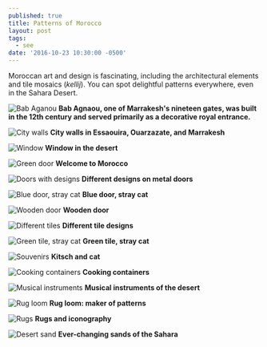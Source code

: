 ```yaml
---
published: true
title: Patterns of Morocco
layout: post
tags:
  - see
date: '2016-10-23 10:30:00 -0500'
---
```

Moroccan art and design is fascinating, including the architectural elements and tile mosaics (_kellij_). You can spot delightful patterns everywhere, even in the Sahara Desert.

<!--more-->

![Bab Aganou]({{site.baseurl}}/images/2016/10/23-patterns-of-morocco/bab-agnaou.jpg)
__Bab Agnaou, one of Marrakesh's nineteen gates, was built in the 12th century and served primarily as a decorative royal entrance.__

![City walls]({{site.baseurl}}/images/2016/10/23-patterns-of-morocco/walls.jpg)
__City walls in Essaouira, Ouarzazate, and Marrakesh__

![Window]({{site.baseurl}}/images/2016/10/23-patterns-of-morocco/window.jpg)
__Window in the desert__

![Green door]({{site.baseurl}}/images/2016/10/23-patterns-of-morocco/welcome.jpg)
__Welcome to Morocco__

![Doors with designs]({{site.baseurl}}/images/2016/10/23-patterns-of-morocco/doors.jpg)
__Different designs on metal doors__

![Blue door, stray cat]({{site.baseurl}}/images/2016/10/23-patterns-of-morocco/door-cat.jpg)
__Blue door, stray cat__

![Wooden door]({{site.baseurl}}/images/2016/10/23-patterns-of-morocco/door-wooden.jpg)
__Wooden door__

![Different tiles]({{site.baseurl}}/images/2016/10/23-patterns-of-morocco/tiles.jpg)
__Different tile designs__

![Green tile, stray cat]({{site.baseurl}}/images/2016/10/23-patterns-of-morocco/tile-green.jpg)
__Green tile, stray cat__

![Souvenirs]({{site.baseurl}}/images/2016/10/23-patterns-of-morocco/souvenirs.jpg)
__Kitsch and cat__

![Cooking containers]({{site.baseurl}}/images/2016/10/23-patterns-of-morocco/cooking.jpg)
__Cooking containers__

![Musical instruments]({{site.baseurl}}/images/2016/10/23-patterns-of-morocco/music.jpg)
__Musical instruments of the desert__

![Rug loom]({{site.baseurl}}/images/2016/10/23-patterns-of-morocco/loom.jpg)
__Rug loom: maker of patterns__

![Rugs]({{site.baseurl}}/images/2016/10/23-patterns-of-morocco/rugs.jpg)
__Rugs and iconography__

![Desert sand]({{site.baseurl}}/images/2016/10/23-patterns-of-morocco/sand.jpg)
__Ever-changing sands of the Sahara__
